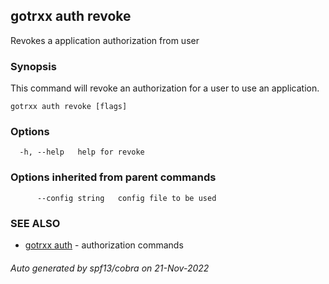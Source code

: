 ## gotrxx auth revoke

Revokes a application authorization from user

### Synopsis

This command will revoke an authorization for a user to use an application.

```
gotrxx auth revoke [flags]
```

### Options

```
  -h, --help   help for revoke
```

### Options inherited from parent commands

```
      --config string   config file to be used
```

### SEE ALSO

* [gotrxx auth](gotrxx_auth.md)	 - authorization commands

###### Auto generated by spf13/cobra on 21-Nov-2022
